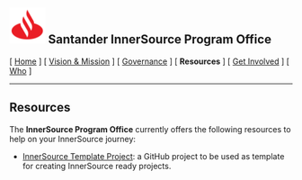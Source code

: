 <h2> <img alt="Santander" src="/assets/img/santander.png" width="64" height="64"> Santander InnerSource Program Office </h2>

[ [Home](/README.md) ] [ [Vision & Mission](/doc/vision-and-mission.md) ] [ [Governance](/doc/governance.md) ] [ **Resources** ] [ [Get Involved](/doc/get-involved.md) ] [ [Who](/doc/who-we-are.md) ]

---

## Resources
The **InnerSource Program Office** currently offers the following resources to help on your InnerSource journey:

* [InnerSource Template Project](): a GitHub project to be used as template for creating InnerSource ready projects.
